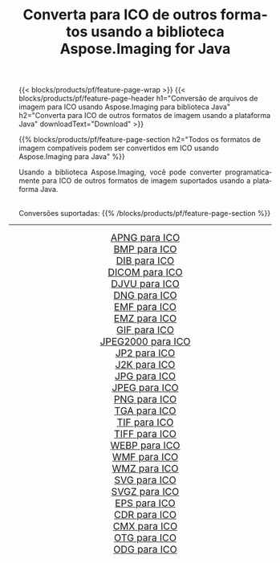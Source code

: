 ﻿---
title: Converta para ICO de outros formatos usando a biblioteca Aspose.Imaging for Java 
weight: 3920
url: /pt/java/conversion/to/ico/ 
lang: pt
langdirlevel: 2
locales: zh-hans,ja,it,ru,de,es,fr,nl,id,lt,pl,pt,vi,tr,ko,zh-hant,ar,hi,th,sv,cs,uk,he
description: Usando Aspose.Imaging você pode converter para ICO de outros formatos usando Java
---

{{< blocks/products/pf/feature-page-wrap >}}
{{< blocks/products/pf/feature-page-header h1="Conversão de arquivos de imagem para ICO usando Aspose.Imaging para biblioteca Java" h2="Converta para ICO de outros formatos de imagem usando a plataforma Java" downloadText="Download" >}}


{{% blocks/products/pf/feature-page-section  h2="Todos os formatos de imagem compatíveis podem ser convertidos em ICO usando Aspose.Imaging para Java" %}}
<p align=justify>Usando a biblioteca Aspose.Imaging, você pode converter programaticamente para ICO de outros formatos de imagem suportados usando a plataforma Java.</p>
<br/>
Conversões suportadas:
{{% /blocks/products/pf/feature-page-section %}}
<div class="container-fluid productfamilypage bg-gray">
    <div class="convertypes bg-gray agp-content section">
        <div class="container">
		<hr style="margin-left:-20px;"/>
		<div class="row other-converters" style="gap: 10px;font-size: 19px;text-align:center;">
		    <div class='col-md-2 other-converter remove-lp remove-rp'><a href="/imaging/pt/java/conversion/apng-to-ico/" style="padding:15px;">APNG para ICO</a></div>
<div class='col-md-2 other-converter remove-lp remove-rp'><a href="/imaging/pt/java/conversion/bmp-to-ico/" style="padding:15px;">BMP para ICO</a></div>
<div class='col-md-2 other-converter remove-lp remove-rp'><a href="/imaging/pt/java/conversion/dib-to-ico/" style="padding:15px;">DIB para ICO</a></div>
<div class='col-md-2 other-converter remove-lp remove-rp'><a href="/imaging/pt/java/conversion/dicom-to-ico/" style="padding:15px;">DICOM para ICO</a></div>
<div class='col-md-2 other-converter remove-lp remove-rp'><a href="/imaging/pt/java/conversion/djvu-to-ico/" style="padding:15px;">DJVU para ICO</a></div>
<div class='col-md-2 other-converter remove-lp remove-rp'><a href="/imaging/pt/java/conversion/dng-to-ico/" style="padding:15px;">DNG para ICO</a></div>
<div class='col-md-2 other-converter remove-lp remove-rp'><a href="/imaging/pt/java/conversion/emf-to-ico/" style="padding:15px;">EMF para ICO</a></div>
<div class='col-md-2 other-converter remove-lp remove-rp'><a href="/imaging/pt/java/conversion/emz-to-ico/" style="padding:15px;">EMZ para ICO</a></div>
<div class='col-md-2 other-converter remove-lp remove-rp'><a href="/imaging/pt/java/conversion/gif-to-ico/" style="padding:15px;">GIF para ICO</a></div>
<div class='col-md-2 other-converter remove-lp remove-rp'><a href="/imaging/pt/java/conversion/jpeg2000-to-ico/" style="padding:15px;">JPEG2000 para ICO</a></div>
<div class='col-md-2 other-converter remove-lp remove-rp'><a href="/imaging/pt/java/conversion/jp2-to-ico/" style="padding:15px;">JP2 para ICO</a></div>
<div class='col-md-2 other-converter remove-lp remove-rp'><a href="/imaging/pt/java/conversion/j2k-to-ico/" style="padding:15px;">J2K para ICO</a></div>
<div class='col-md-2 other-converter remove-lp remove-rp'><a href="/imaging/pt/java/conversion/jpg-to-ico/" style="padding:15px;">JPG para ICO</a></div>
<div class='col-md-2 other-converter remove-lp remove-rp'><a href="/imaging/pt/java/conversion/jpeg-to-ico/" style="padding:15px;">JPEG para ICO</a></div>
<div class='col-md-2 other-converter remove-lp remove-rp'><a href="/imaging/pt/java/conversion/png-to-ico/" style="padding:15px;">PNG para ICO</a></div>
<div class='col-md-2 other-converter remove-lp remove-rp'><a href="/imaging/pt/java/conversion/tga-to-ico/" style="padding:15px;">TGA para ICO</a></div>
<div class='col-md-2 other-converter remove-lp remove-rp'><a href="/imaging/pt/java/conversion/tif-to-ico/" style="padding:15px;">TIF para ICO</a></div>
<div class='col-md-2 other-converter remove-lp remove-rp'><a href="/imaging/pt/java/conversion/tiff-to-ico/" style="padding:15px;">TIFF para ICO</a></div>
<div class='col-md-2 other-converter remove-lp remove-rp'><a href="/imaging/pt/java/conversion/webp-to-ico/" style="padding:15px;">WEBP para ICO</a></div>
<div class='col-md-2 other-converter remove-lp remove-rp'><a href="/imaging/pt/java/conversion/wmf-to-ico/" style="padding:15px;">WMF para ICO</a></div>
<div class='col-md-2 other-converter remove-lp remove-rp'><a href="/imaging/pt/java/conversion/wmz-to-ico/" style="padding:15px;">WMZ para ICO</a></div>
<div class='col-md-2 other-converter remove-lp remove-rp'><a href="/imaging/pt/java/conversion/svg-to-ico/" style="padding:15px;">SVG para ICO</a></div>
<div class='col-md-2 other-converter remove-lp remove-rp'><a href="/imaging/pt/java/conversion/svgz-to-ico/" style="padding:15px;">SVGZ para ICO</a></div>
<div class='col-md-2 other-converter remove-lp remove-rp'><a href="/imaging/pt/java/conversion/eps-to-ico/" style="padding:15px;">EPS para ICO</a></div>
<div class='col-md-2 other-converter remove-lp remove-rp'><a href="/imaging/pt/java/conversion/cdr-to-ico/" style="padding:15px;">CDR para ICO</a></div>
<div class='col-md-2 other-converter remove-lp remove-rp'><a href="/imaging/pt/java/conversion/cmx-to-ico/" style="padding:15px;">CMX para ICO</a></div>
<div class='col-md-2 other-converter remove-lp remove-rp'><a href="/imaging/pt/java/conversion/otg-to-ico/" style="padding:15px;">OTG para ICO</a></div>
<div class='col-md-2 other-converter remove-lp remove-rp'><a href="/imaging/pt/java/conversion/odg-to-ico/" style="padding:15px;">ODG para ICO</a></div>
                </div>
        </div>
    </div>
</div>
<br/>

